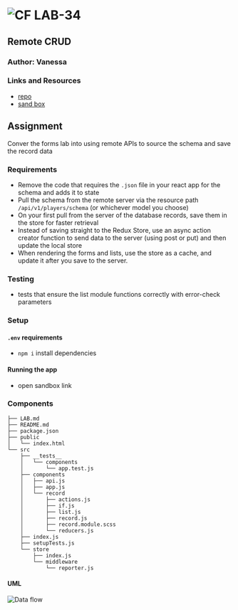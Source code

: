 ![CF](http://i.imgur.com/7v5ASc8.png) LAB-34
=================================================

## Remote CRUD

### Author: Vanessa

### Links and Resources
* [repo](https://github.com/Wei9023/lab-34)
* [sand box](https://codesandbox.io/s/github/Wei9023/lab-34/tree/master/)

## Assignment
Conver the forms lab into using remote APIs to source the schema and save the record data

### Requirements
* Remove the code that requires the `.json` file in  your react app for the schema and adds it to state
* Pull the schema from the remote server via the resource path `/api/v1/players/schema` (or whichever model you choose)
* On your first pull from the server of the database records, save them in the store for faster retrieval
* Instead of saving straight to the Redux Store, use an async action creator function to send data to the server (using post or put) and then update the local store
* When rendering the forms and lists, use the store as a cache, and update it after you save to the server.

### Testing
* tests that ensure the list module functions correctly with error-check parameters
### Setup
#### `.env` requirements
* `npm i` install dependencies

#### Running the app
* open sandbox link

### Components
```
├── LAB.md
├── README.md
├── package.json
├── public
│   └── index.html
└── src
    ├── __tests__
    │   └── components
    │       └── app.test.js
    ├── components
    │   ├── api.js
    │   ├── app.js
    │   └── record
    │       ├── actions.js
    │       ├── if.js
    │       ├── list.js
    │       ├── record.js
    │       ├── record.module.scss
    │       └── reducers.js
    ├── index.js
    ├── setupTests.js
    └── store
        ├── index.js
        └── middleware
            └── reporter.js
```


#### UML
![Data flow](./uml.jpg)
